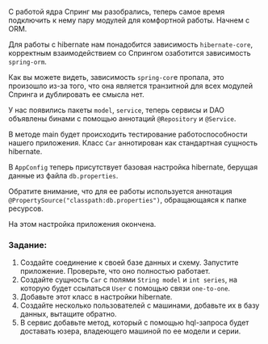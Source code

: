 С работой ядра Спринг мы разобрались, теперь самое время подключить к нему пару модулей для комфортной работы.
Начнем с ORM.

Для работы с hibernate нам понадобится зависимость `hibernate-core`, 
корректным взаимодействием со Спрингом озаботится зависимость `spring-orm`.

Как вы можете видеть, зависимость `spring-cor`e пропала, это произошло из-за того, 
что она является транзитной для всех модулей Спринга и дублировать ее смысла нет.

У нас появились пакеты `model`, `service`, теперь сервисы и DAO объявлены бинами с помощью аннотаций `@Repository` и `@Service`.

В методе main будет происходить тестирование работоспособности нашего приложения. Класс `Car` аннотирован как стандартная сущность hibernate.

В `AppConfig` теперь присутствует базовая настройка hibernate, берущая данные из файла `db.properties`. 

Обратите внимание, что для ее работы используется аннотация `@PropertySource("classpath:db.properties")`, обращающаяся к папке ресурсов.

На этом настройка приложения окончена.

### Задание:
1. Создайте соединение к своей базе данных и схему. Запустите приложение. Проверьте, что оно полностью работает.
2. Создайте сущность `Car` с полями `String model` и `int series`, на которую будет ссылаться `User` с помощью связи `one-to-one`.
3. Добавьте этот класс в настройки hibernate.
4. Создайте несколько пользователей с машинами, добавьте их в базу данных, вытащите обратно.
5. В сервис добавьте метод, который с помощью hql-запроса будет доставать юзера, владеющего машиной по ее модели и серии.